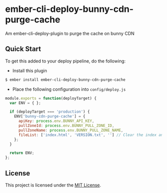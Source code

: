 # ember-cli-deploy-bunny-cdn-purge-cache

Am ember-cli-deploy-plugin to purge the cache on bunny CDN

## Quick Start

To get this added to your deploy pipeline, do the following:

- Install this plugin

```bash
$ ember install ember-cli-deploy-bunny-cdn-purge-cache
```

- Place the following configuration into `config/deploy.js`

```javascript
module.exports = function(deployTarget) {
  var ENV = { };

  if (deployTarget === 'production') {
    ENV['bunny-cdn-purge-cache'] = {
      apiKey: process.env.BUNNY_API_KEY,
      pullZoneId: process.env.BUNNY_PULL_ZONE_ID,
      pullZoneName: process.env.BUNNY_PULL_ZONE_NAME,
      fileList: ['index.html', 'VERSION.txt', ''] // Clear the index and VERSION.txt when we activate a new version
    };
  }

  return ENV;
};
```
## License

This project is licensed under the [MIT License](LICENSE.md).

